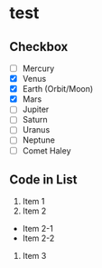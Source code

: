 test
====
## Checkbox

- [ ] Mercury
- [x] Venus
- [x] Earth (Orbit/Moon)
- [x] Mars
- [ ] Jupiter
- [ ] Saturn
- [ ] Uranus
- [ ] Neptune
- [ ] Comet Haley

## Code in List
1. Item 1
1. Item 2
  * Item 2-1
  * Item 2-2
1. Item 3

